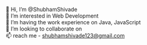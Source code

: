 

<!---
ShubhamShivade/ShubhamShivade is a ✨ special ✨ repository because its `README.md` (this file) appears on your GitHub profile.
You can click the Preview link to take a look at your changes.
--->
👋 Hi, I’m @ShubhamShivade<br>
👀 I’m interested in Web Development<br>
🌱 I’m having the work experience on Java, JavaScript<br>
💞️ I’m looking to collaborate on<br>
📫 reach me - shubhamshivade123@gmail.com
